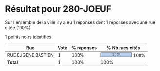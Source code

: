 # Résultat pour 280-JOEUF

Sur l'ensemble de la ville il y a eu 1 réponses dont 1 réponses avec une rue citée (100%)

1 points noirs identifiés

| Rue | Vote | % réponses | % Nb rues cités|
|-----|------|------------|----------------|
| RUE EUGENE BASTIEN | 1 | 100% | <img src="../../img/bar_100.gif" />&nbsp;100%|
| **Total** | 1 | 100% | 100%|
